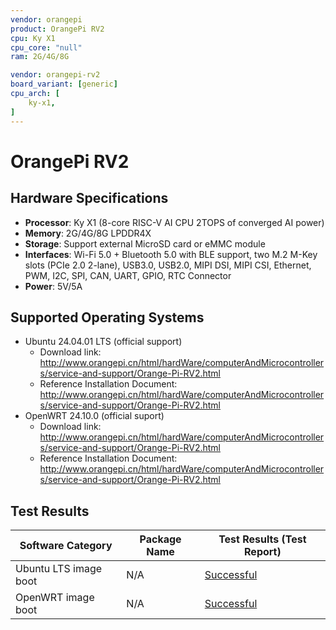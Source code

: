 ```yaml
---
vendor: orangepi
product: OrangePi RV2
cpu: Ky X1
cpu_core: "null"
ram: 2G/4G/8G

vendor: orangepi-rv2
board_variant: [generic]
cpu_arch: [
    ky-x1,
]
---
```


# OrangePi RV2

## Hardware Specifications

- **Processor**: Ky X1 (8-core RISC-V AI CPU 2TOPS of converged AI power)
- **Memory**: 2G/4G/8G LPDDR4X
- **Storage**: Support external MicroSD card or eMMC module
- **Interfaces**: Wi-Fi 5.0 + Bluetooth 5.0 with BLE support, two M.2 M-Key slots
(PCIe 2.0 2-lane), USB3.0, USB2.0, MIPI DSI, MIPI CSI, Ethernet, PWM, I2C, SPI, CAN, UART, GPIO, RTC Connector
- **Power**: 5V/5A

## Supported Operating Systems

- Ubuntu 24.04.01 LTS (official support)
  - Download link: <http://www.orangepi.cn/html/hardWare/computerAndMicrocontrollers/service-and-support/Orange-Pi-RV2.html>
  - Reference Installation Document: <http://www.orangepi.cn/html/hardWare/computerAndMicrocontrollers/service-and-support/Orange-Pi-RV2.html>
- OpenWRT 24.10.0 (official suport)
  - Download link: <http://www.orangepi.cn/html/hardWare/computerAndMicrocontrollers/service-and-support/Orange-Pi-RV2.html>
  - Reference Installation Document: <http://www.orangepi.cn/html/hardWare/computerAndMicrocontrollers/service-and-support/Orange-Pi-RV2.html>

## Test Results

| Software Category     | Package Name     | Test Results (Test Report)                        |
| --------------------- | ---------------- | ------------------------------------------------- |
| Ubuntu LTS image boot | N/A              | [Successful][Ubuntu LTS]                          |
| OpenWRT image boot    | N/A              | [Successful][OpenWRT]                          |

[Ubuntu LTS]: ./Ubuntu/README_LTS.md
[OpenWRT]: ./OpenWRT/README.md
